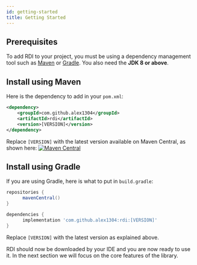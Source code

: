```yaml
---
id: getting-started
title: Getting Started
---
```


## Prerequisites

To add RDI to your project, you must be using a dependency management tool such as [Maven](https://maven.apache.org) or [Gradle](https://gradle.org). You also need the **JDK 8 or above**.

## Install using Maven

Here is the dependency to add in your `pom.xml`:

```xml
<dependency>
    <groupId>com.github.alex1304</groupId>
    <artifactId>rdi</artifactId>
    <version>[VERSION]</version>
</dependency>
```
Replace `[VERSION]` with the latest version available on Maven Central, as shown here: [![Maven Central](https://img.shields.io/maven-central/v/com.github.alex1304/rdi)](https://search.maven.org/artifact/com.github.alex1304/rdi)

## Install using Gradle

If you are using Gradle, here is what to put in `build.gradle`:

```groovy
repositories {
      mavenCentral()
}

dependencies {
      implementation 'com.github.alex1304:rdi:[VERSION]'
}
```

Replace `[VERSION]` with the latest version as explained above.

RDI should now be downloaded by your IDE and you are now ready to use it. In the next section we will focus on the core features of the library.
